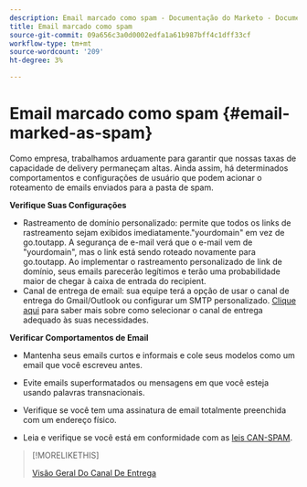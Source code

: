 ```yaml
---
description: Email marcado como spam - Documentação do Marketo - Documentação do produto
title: Email marcado como spam
source-git-commit: 09a656c3a0d0002edfa1a61b987bff4c1dff33cf
workflow-type: tm+mt
source-wordcount: '209'
ht-degree: 3%

---
```


# Email marcado como spam {#email-marked-as-spam}

Como empresa, trabalhamos arduamente para garantir que nossas taxas de capacidade de delivery permaneçam altas. Ainda assim, há determinados comportamentos e configurações de usuário que podem acionar o roteamento de emails enviados para a pasta de spam.

**Verifique Suas Configurações**

* Rastreamento de domínio personalizado: permite que todos os links de rastreamento sejam exibidos imediatamente.&quot;yourdomain&quot; em vez de go.toutapp. A segurança de e-mail verá que o e-mail vem de &quot;yourdomain&quot;, mas o link está sendo roteado novamente para go.toutapp. Ao implementar o rastreamento personalizado de link de domínio, seus emails parecerão legítimos e terão uma probabilidade maior de chegar à caixa de entrada do recipient.
* Canal de entrega de email: sua equipe terá a opção de usar o canal de entrega do Gmail/Outlook ou configurar um SMTP personalizado. [Clique aqui](/help/marketo/product-docs/marketo-sales-insight/actions/email/email-delivery/delivery-channel-overview.md) para saber mais sobre como selecionar o canal de entrega adequado às suas necessidades.

**Verificar Comportamentos de Email**

* Mantenha seus emails curtos e informais e cole seus modelos como um email que você escreveu antes.

* Evite emails superformatados ou mensagens em que você esteja usando palavras transnacionais.

* Verifique se você tem uma assinatura de email totalmente preenchida com um endereço físico.

* Leia e verifique se você está em conformidade com as [leis CAN-SPAM](https://www.ftc.gov/tips-advice/business-center/guidance/can-spam-act-compliance-guide-business).

>[!MORELIKETHIS]
>
>[Visão Geral Do Canal De Entrega](/help/marketo/product-docs/marketo-sales-insight/actions/email/email-delivery/delivery-channel-overview.md)
